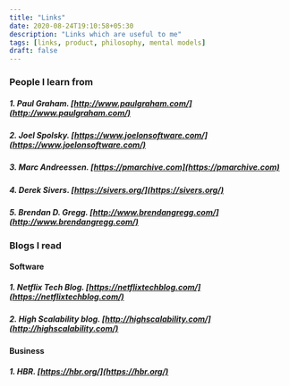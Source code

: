 ```yaml
---
title: "Links"
date: 2020-08-24T19:10:58+05:30
description: "Links which are useful to me"
tags: [links, product, philosophy, mental models]
draft: false
---
```


### People I learn from

##### 1. Paul Graham. [http://www.paulgraham.com/](http://www.paulgraham.com/)
##### 2. Joel Spolsky. [https://www.joelonsoftware.com/](https://www.joelonsoftware.com/)
##### 3. Marc Andreessen. [https://pmarchive.com](https://pmarchive.com)
##### 4. Derek Sivers. [https://sivers.org/](https://sivers.org/)
##### 5. Brendan D. Gregg. [http://www.brendangregg.com/](http://www.brendangregg.com/)

### Blogs I read

#### Software

##### 1. Netflix Tech Blog. [https://netflixtechblog.com/](https://netflixtechblog.com/)
##### 2. High Scalability blog. [http://highscalability.com/](http://highscalability.com/)

#### Business
##### 1. HBR. [https://hbr.org/](https://hbr.org/)
  
